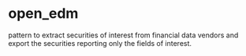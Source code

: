# open_edm
pattern to extract securities of interest from financial data vendors and export the 
securities reporting only the fields of interest.



